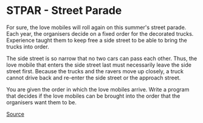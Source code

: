 # STPAR - Street Parade

For sure, the love mobiles will roll again on this summer's street parade. Each year, the organisers decide on a fixed order for the decorated trucks. Experience taught them to keep free a side street to be able to bring the trucks into order.

The side street is so narrow that no two cars can pass each other. Thus, the love mobile that enters the side street last must necessarily leave the side street first. Because the trucks and the ravers move up closely, a truck cannot drive back and re-enter the side street or the approach street.

You are given the order in which the love mobiles arrive. Write a program that decides if the love mobiles can be brought into the order that the organisers want them to be.

[Source]([https://docs.framasoft.org/fr/grav/](https://www.spoj.com/problems/STPAR/)https://www.spoj.com/problems/STPAR/)
